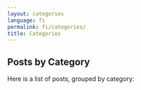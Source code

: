 ```yaml
---
layout: categories
language: fi
permalink: fi/categories/
title: Categories
---
```

## Posts by Category
Here is a list of posts, grouped by category:
